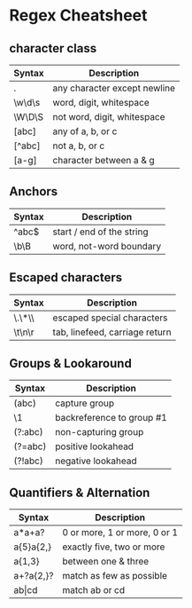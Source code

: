 # Regex Cheatsheet
## character class

| Syntax      | Description |
| ----------- | ----------- |
|.	|any character except newline  
|\w\d\s	|word, digit, whitespace  
|\W\D\S	|not word, digit, whitespace  
|[abc]	|any of a, b, or c  
|[^abc]	|not a, b, or c  
|[a-g]	|character between a & g  

## Anchors

| Syntax      | Description |
| ----------- | ----------- |
|^abc$	|start / end of the string
|\b\B	|word, not-word boundary

## Escaped characters
| Syntax      | Description |
| ----------- | ----------- |
|\\.\\*\\\	|escaped special characters
|\t\n\r	|tab, linefeed, carriage return


## Groups & Lookaround
| Syntax      | Description |
| ----------- | ----------- |
|(abc)	|capture group
|\1	|backreference to group #1
|(?:abc)	|non-capturing group
|(?=abc)	|positive lookahead
|(?!abc)	|negative lookahead

## Quantifiers & Alternation
| Syntax     | Description  |
| -----------|--------------|
|a*a+a?	|0 or more, 1 or more, 0 or 1
|a{5}a{2,}	|exactly five, two or more
|a{1,3}	|between one & three
|a+?a{2,}?	|match as few as possible
|ab\|cd	|match ab or cd

